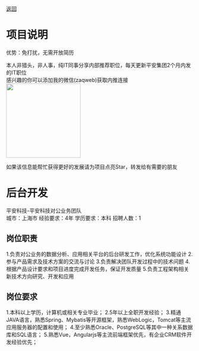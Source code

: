 [返回](../)

# 项目说明

优势：免打扰，无需开放简历

本人非猎头，非人事，纯IT同事分享内部推荐职位，每天更新平安集团2个月内发的IT职位  
感兴趣的你可以添加我的微信(zaqweb)获取内推连接  
<img src="https://github.com/zaqweb/PA-IT-JOBS/blob/master/WechatICode.jpeg"  height="200" width="200">

如果该信息能帮忙获得更好的发展请为项目点亮Star，转发给有需要的朋友

# 后台开发
平安科技-平安科技对公业务团队  
城市：上海市 经验要求：4年 学历要求：本科  招聘人数：1

## 岗位职责
1.负责对公业务的数据分析、应用相关平台的后台研发工作，优化系统功能设计
2.参与产品需求及技术方案的交流与讨论
3.负责解决团队开发过程中的技术问题
4.根据产品设计要求和项目进度完成开发任务，保证开发质量
5.负责工程架构相关新技术方向研究、开发和应用

## 岗位要求
1.本科以上学历，计算机或相关专业毕业；
2.5年以上全职开发经验；
3.精通JAVA语言，熟悉Spring、Mybatis等开源框架，熟悉WebLogic，Tomcat等主流应用服务器的配置和使用；
4.至少熟悉Oracle、PostgreSQL等其中一种关系数据库和SQL语言；
5.熟悉Vue，Angularjs等主流前端框架优先，有企业CRM软件开发经验优先；




